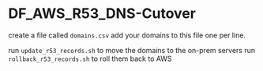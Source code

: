 # DF_AWS_R53_DNS-Cutover

create a file called `domains.csv` add your domains to this file one per line.

run `update_r53_records.sh` to move the domains to the on-prem servers
run `rollback_r53_records.sh` to roll them back to AWS
